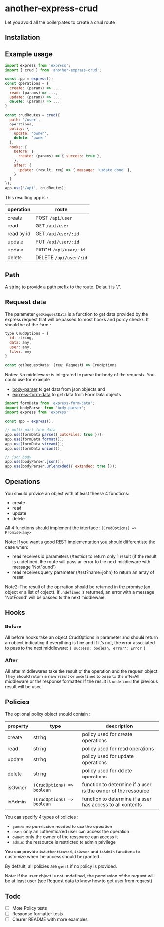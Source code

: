 # another-express-crud

Let you avoid all the boilerplates to create a crud route

## Installation

## Example usage

```javascript
import express from 'express';
import { crud } from 'another-express-crud';

const app = express();
const operations = {
  create: (params) => ...,
  read: (params) => ...,
  update: (params) => ...,
  delete: (params) => ...,
}

const crudRoutes = crud({
  path: '/user',
  operations,
  policy: {
    update: 'owner',
    delete: 'owner'
  },
  hooks: {
    before: {
      create: (params) => { success: true },
    },
    after: {
      update: (result, req) => { message: 'update done' },
    }
  }
});
app.use('/api', crudRoutes);
```

This resulting app is :

operation | route
--------- | -----
create | POST `/api/user`
read | GET `/api/user`
read by id | GET `/api/user/:id`
update | PUT `/api/user/:id`
update | PATCH `/api/user/:id`
delete | DELETE `/api/user/:id`

## Path

A string to provide a path prefix to the route. Default is '/'.

## Request data

The parameter `getRequestData` is a function to get data provided by the express request that will be passed to most hooks and policy checks.
It should be of the form :

```javascript
type CrudOptions = {
  id: string,
  data: any,
  user: any,
  files: any
}

const getRequestData: (req: Request) => CrudOptions
```

Notes:
No middleware is integrated to parse the body of the requests.
You  could use for example

* [body-parser](https://www.npmjs.com/package/body-parser) to get data from json objects and
* [express-form-data](https://www.npmjs.com/package/express-form-data) to get data from FormData objects

```javascript
import formData from 'express-form-data';
import bodyParser from 'body-parser';
import express from 'express'

const app = express();

// multi-part form data
app.use(formData.parse({ autoFiles: true }));
app.use(formData.format());
app.use(formData.stream());
app.use(formData.union());

// json body
app.use(bodyParser.json());
app.use(bodyParser.urlencoded({ extended: true }));
```

## Operations

You should provide an object with at least theese 4 functions:

* create
* read
* update
* delete

All 4 functions should implement the interface :
`(CrudOptions) => Promise<any>`

Note: If you want a good REST implementation you should differentiate the case when:

* read receives id parameters (/test/id) to return only 1 result (if the result is undefined, the route will pass an error to the next middleware with message 'NotFound')
* read receives query parameter (/test?name=john) to return an array of result

Note2:
The result of the operation should be returned in the promise (an object or a list of object).
If `undefined` is returned, an error with a message 'NotFound' will be passed to the next middleware.

## Hooks

### Before

All before hooks take an object CrudOptions in parameter and should return an object indicating if everything is fine and if it's not, the error associated to pass to the next middleware:
`{ success: boolean, error?: Error }`

### After

All after middlewares take the result of the operation and the request object. They should return a new result or `undefined` to pass to the afterAll middleware or the response formatter.
If the result is `undefined` the previous result will be used.

## Policies

The optional policy object should contain :

property | type | description
-------- | ---- | -----------
create | string | policy used for create operations
read | string | policy used for read operations
update | string | policy used for update operations
delete | string | policy used for delete operations
isOwner | `(CrudOptions) => boolean` | function to determine if a user is the owner of the ressource
isAdmin | `(CrudOptions) => boolean` | function to determine if a user has access to all contents

You can specify 4 types of policies :

* `guest`: no permission needed to use the operation
* `user`: only an authenticated user can access the operation
* `owner`: only the owner of the ressource can access it
* `admin`: the ressource is restricted to admin privilege

You can provide `isAuthenticated`, `isOwner` and `isAdmin` functions to customize when the access should be granted.

By default, all policies are `guest` if no policy is provided.

Note: if the user object is not undefined, the permission of the request will be at least user (see Request data to know how to get user from request)

## Todo

* [ ] More Policy tests
* [ ] Response formatter tests
* [ ] Clearer README with more examples
